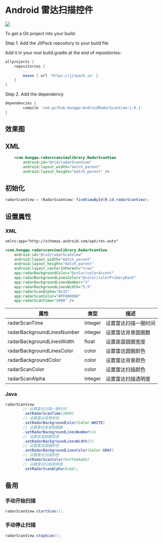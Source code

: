 # Android 雷达扫描控件

[![](https://jitpack.io/v/kongqw/AndroidRadarScanView.svg)](https://jitpack.io/#kongqw/AndroidRadarScanView)

To get a Git project into your build:

Step 1. Add the JitPack repository to your build file

Add it in your root build.gradle at the end of repositories:

``` gradle
allprojects {
    repositories {
        ...
        maven { url 'https://jitpack.io' }
    }
}
```

Step 2. Add the dependency

``` gradle
dependencies {
        compile 'com.github.kongqw:AndroidRadarScanView:1.0.1'
}
```

## 效果图


## XML

``` xml
    <com.kongqw.radarscanviewlibrary.RadarScanView
        android:id="@+id/radarScanView"
        android:layout_width="match_parent"
        android:layout_height="match_parent" />
```

## 初始化

``` java
radarScanView = (RadarScanView) findViewById(R.id.radarScanView);
```

## 设置属性

### XML

``` xml
xmlns:app="http://schemas.android.com/apk/res-auto"
```

``` xml
<com.kongqw.radarscanviewlibrary.RadarScanView
    android:id="@+id/radarScanView"
    android:layout_width="match_parent"
    android:layout_height="match_parent"
    android:layout_centerInParent="true"
    app:radarBackgroundColor="@color/colorAccent"
    app:radarBackgroundLinesColor="@color/colorPrimaryDark"
    app:radarBackgroundLinesNumber="3"
    app:radarBackgroundLinesWidth="5.5"
    app:radarScanAlpha="0x33"
    app:radarScanColor="#FF000000"
    app:radarScanTime="5000" />
```


| 属性 | 类型 | 描述 |
| --- | ----| ---- |
| radarScanTime | integer | 设置雷达扫描一圈时间 |
| radarBackgroundLinesNumber | integer | 设置雷达背景圆圈数 |
| radarBackgroundLinesWidth | float | 设置底盘圆圈宽度 |
| radarBackgroundLinesColor | color | 设置雷达圆圈颜色 |
| radarBackgroundColor | color | 设置雷达背景颜色 |
| radarScanColor | color | 设置雷达扫描颜色 |
| radarScanAlpha | integer | 设置雷达扫描透明度 |


### Java

``` java
radarScanView
        // 设置雷达扫描一圈时间
        .setRadarScanTime(2000)
        // 设置雷达背景颜色
        .setRadarBackgroundColor(Color.WHITE)
        // 设置雷达背景圆圈数
        .setRadarBackgroundLinesNumber(4)
        // 设置底盘圆圈宽度
        .setRadarBackgroundLinesWidth(2)
        // 设置雷达圆圈颜色
        .setRadarBackgroundLinesColor(Color.GRAY)
        // 设置雷达扫描颜色
        .setRadarScanColor(0xFFAAAAAA)
        // 设置雷达扫描透明度
        .setRadarScanAlpha(0xAA);
```

## 备用

### 手动开始扫描

``` java
radarScanView.startScan();
```

### 手动停止扫描

``` java
radarScanView.stopScan();
```

